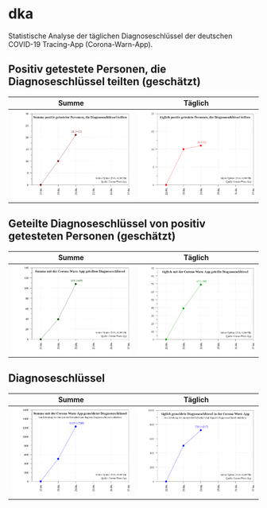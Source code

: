 # dka
Statistische Analyse der täglichen Diagnoseschlüssel der deutschen COVID-19 Tracing-App (Corona-Warn-App).

## Positiv getestete Personen, die Diagnoseschlüssel teilten (geschätzt)
Summe                             |  Täglich
:--------------------------------:|:----------------------------------:
![](plot_sum_users.png)           |  ![](plot_num_users.png)

## Geteilte Diagnoseschlüssel von positiv getesteten Personen (geschätzt)
Summe                             |  Täglich
:--------------------------------:|:----------------------------------:
 ![](plot_sum_keys_submitted.png) |  ![](plot_num_keys_submitted.png)

## Diagnoseschlüssel
Summe                             |  Täglich
:--------------------------------:|:----------------------------------:
 ![](plot_keys_sum.png)           |  ![](plot_keys.png)
 
